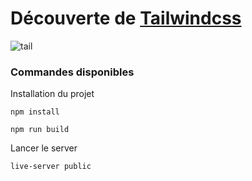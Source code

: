 # Découverte de [Tailwindcss](https://tailwindcss.com/course/setting-up-tailwind-and-postcss/) 

![tail](https://user-images.githubusercontent.com/44428775/67875823-33107380-fb37-11e9-80e5-c2e69a6bcfd8.gif)

### Commandes disponibles

Installation du projet
```
npm install
```

```
npm run build
```

Lancer le server

```
live-server public
```